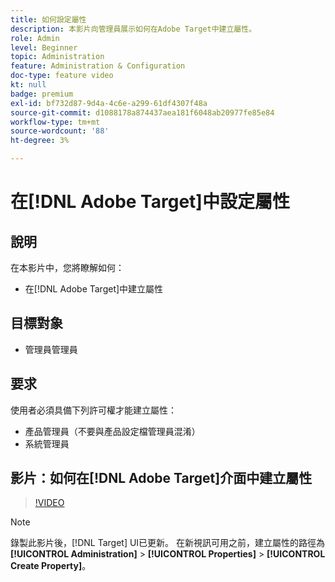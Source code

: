 ```yaml
---
title: 如何設定屬性
description: 本影片向管理員展示如何在Adobe Target中建立屬性。
role: Admin
level: Beginner
topic: Administration
feature: Administration & Configuration
doc-type: feature video
kt: null
badge: premium
exl-id: bf732d87-9d4a-4c6e-a299-61df4307f48a
source-git-commit: d1088178a874437aea181f6048ab20977fe85e84
workflow-type: tm+mt
source-wordcount: '88'
ht-degree: 3%

---
```


# 在[!DNL Adobe Target]中設定屬性

## 說明

在本影片中，您將瞭解如何：

* 在[!DNL Adobe Target]中建立屬性

## 目標對象

* 管理員管理員

## 要求

使用者必須具備下列許可權才能建立屬性：

* 產品管理員（不要與產品設定檔管理員混淆）
* 系統管理員

## 影片：如何在[!DNL Adobe Target]介面中建立屬性

>[!VIDEO](https://video.tv.adobe.com/v/18990/?quality=12)

>[!NOTE]
>
>錄製此影片後，[!DNL Target] UI已更新。 在新視訊可用之前，建立屬性的路徑為&#x200B;**[!UICONTROL Administration]** > **[!UICONTROL Properties]** > **[!UICONTROL Create Property]**。
